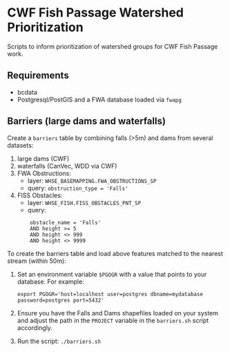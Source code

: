 # CWF Fish Passage Watershed Prioritization

Scripts to inform prioritization of watershed groups for CWF Fish Passage work.


## Requirements

- bcdata
- Postgresql/PostGIS and a FWA database loaded via `fwapg`


## Barriers (large dams and waterfalls)

Create a `barriers` table by combining falls (>5m) and dams from several datasets:

1. large dams (CWF)
2. waterfalls (CanVec, WDD via CWF)
3. FWA Obstructions:
    - layer: `WHSE_BASEMAPPING.FWA_OBSTRUCTIONS_SP`
    - query:  `obstruction_type = 'Falls'`
4. FISS Obstacles:
    - layer: `WHSE_FISH.FISS_OBSTACLES_PNT_SP`
    - query:
    ```
        obstacle_name = 'Falls'
        AND height >= 5
        AND height <> 999
        AND height <> 9999
    ```

To create the barriers table and load above features matched to the nearest stream (within 50m):

1. Set an environment variable `$PGOGR` with a value that points to your database. For example:

    `export PGOGR='host=localhost user=postgres dbname=mydatabase password=postgres port=5432'`

2. Ensure you have the Falls and Dams shapefiles loaded on your system and adjust the path in the `PROJECT` variable in the `barriers.sh` script accordingly.

3. Run the script:
`./barriers.sh`
